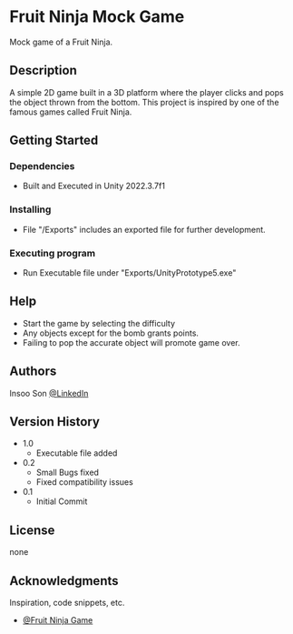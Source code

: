 # Fruit Ninja Mock Game

Mock game of a Fruit Ninja.

## Description

A simple 2D game built in a 3D platform where the player clicks and pops the object thrown from the bottom.
This project is inspired by one of the famous games called Fruit Ninja. 

## Getting Started

### Dependencies
* Built and Executed in Unity 2022.3.7f1
### Installing

* File "/Exports" includes an exported file for further development.

### Executing program

* Run Executable file under "Exports/UnityPrototype5.exe"

## Help

* Start the game by selecting the difficulty
* Any objects except for the bomb grants points.
* Failing to pop the accurate object will promote game over.

## Authors

Insoo Son [@LinkedIn]()

## Version History
* 1.0
    * Executable file added
* 0.2
    * Small Bugs fixed
    * Fixed compatibility issues
* 0.1
    * Initial Commit

## License

none

## Acknowledgments

Inspiration, code snippets, etc.
* [@Fruit Ninja Game]([https://github.com/matiassingers/awesome-readme](https://poki.com/kr/g/fruit-ninja?campaign=14343986824&adgroup=126929064460&extensionid=&targetid=dsa-645606693027&location=9001075&matchtype=&network=g&device=c&devicemodel=&creative=604077469104&keyword=&placement=&target=&gclid=CjwKCAjwxOymBhAFEiwAnodBLFg_A4YnPABurMIuxOzJouBJhZHgTtvTBDyAcXA9mlQw-k8YLfNTpRoCcrYQAvD_BwE#)https://poki.com/kr/g/fruit-ninja?campaign=14343986824&adgroup=126929064460&extensionid=&targetid=dsa-645606693027&location=9001075&matchtype=&network=g&device=c&devicemodel=&creative=604077469104&keyword=&placement=&target=&gclid=CjwKCAjwxOymBhAFEiwAnodBLFg_A4YnPABurMIuxOzJouBJhZHgTtvTBDyAcXA9mlQw-k8YLfNTpRoCcrYQAvD_BwE#)
